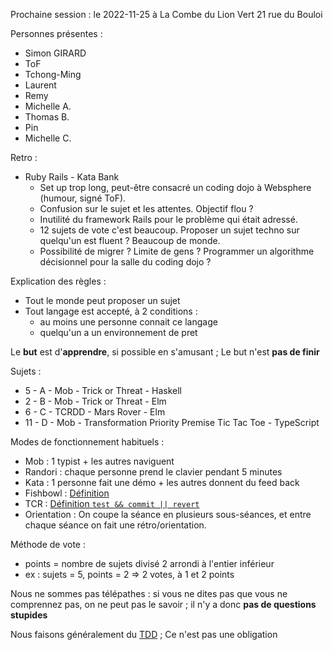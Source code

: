 Prochaine session : le 2022-11-25 à La Combe du Lion Vert  21 rue du Bouloi

Personnes présentes :
- Simon GIRARD
- ToF
- Tchong-Ming
- Laurent
- Remy
- Michelle A.
- Thomas B.
- Pin 
- Michelle C.

Retro :
- Ruby Rails - Kata Bank
  - Set up trop long, peut-être consacré un coding dojo à Websphere (humour, signé ToF).
  - Confusion sur le sujet et les attentes. Objectif flou ?
  - Inutilité du framework Rails pour le problème qui était adressé.
  - 12 sujets de vote c'est beaucoup. Proposer un sujet techno sur quelqu'un est fluent ? Beaucoup de monde.
  - Possibilité de migrer ? Limite de gens ? Programmer un algorithme décisionnel pour la salle du coding dojo ?

Explication des règles :
- Tout le monde peut proposer un sujet
- Tout langage est accepté, à 2 conditions :
  - au moins une personne connait ce langage
  - quelqu'un a un environnement de pret

Le **but** est d'**apprendre**, si possible en s'amusant ;
Le but n'est **pas de finir**

Sujets :
- 5 - A - Mob - Trick or Threat - Haskell
- 2 - B - Mob - Trick or Threat - Elm
- 6 - C - TCRDD - Mars Rover - Elm
- 11 - D - Mob - Transformation Priority Premise Tic Tac Toe - TypeScript

Modes de fonctionnement habituels :
- Mob : 1 typist + les autres naviguent
- Randori : chaque personne prend le clavier pendant 5 minutes
- Kata : 1 personne fait une démo + les autres donnent du feed back
- Fishbowl : [Définition](https://en.wikipedia.org/wiki/Fishbowl_(conversation))
- TCR : [Définition `test && commit || revert`](https://medium.com/@kentbeck_7670/test-commit-revert-870bbd756864)
- Orientation : On coupe la séance en plusieurs sous-séances,
  et entre chaque séance on fait une rétro/orientation.

Méthode de vote :
- points = nombre de sujets divisé 2 arrondi à l'entier inférieur
- ex : sujets = 5, points = 2 => 2 votes, à 1 et 2 points

Nous ne sommes pas télépathes :
si vous ne dites pas que vous ne comprennez pas, on ne peut pas le savoir ;
il n'y a donc **pas de questions stupides**

Nous faisons généralement du [TDD](https://fr.wikipedia.org/wiki/Test_driven_development) ;
Ce n'est pas une obligation
